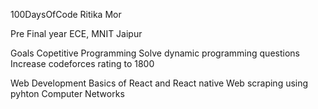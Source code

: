 100DaysOfCode
Ritika Mor

Pre Final year ECE, MNIT Jaipur

Goals
Copetitive Programming
 Solve dynamic programming questions
 Increase codeforces rating to 1800

Web Development
  Basics of React and React native
  Web scraping using pyhton
  Computer Networks

 
